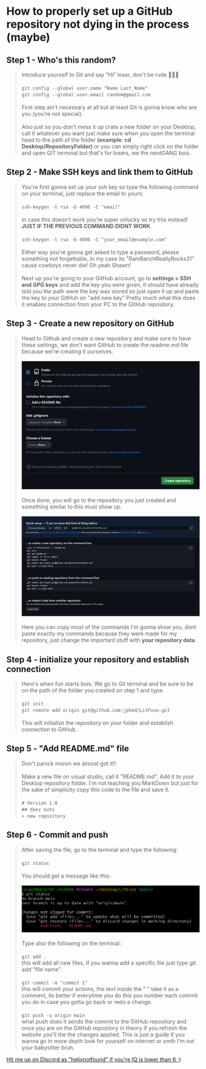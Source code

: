 # How to properly set up a GitHub repository **not dying in the process** (maybe)

## Step 1 - Who's this random?
> Introduce yourself to Git and say "Hi" loser, don't be rude 🔔🔔🔔<br><br>
> `git config --global user.name "Name Last_Name"`<br>
> `git config --global user.email random@gmail.com`<br><br>
> First step ain't necessary at all but at least Git is gonna know who are you (you're not special).<br><br>
> Also just so you don't mess it up crate a new folder on your Desktop, call it whatever you want just make sure when you open the terminal head to the path of the folder **(example: cd Desktop/RepositoryFolder)** or you can simply right click on the folder and open GIT terminal but that's for losers, we the nerdGANG bois.


## Step 2 - Make SSH keys and link them to GitHub
> You're first gonna set up your ssh key so type the following command on your terminal, just replace the email to yours:<br><br>
> `ssh-keygen -t rsa -b 4096 -C "email"`<br><br>
> In case this doesn't work you're super unlucky so try this instead! **JUST IF THE PREVIOUS COMMAND DIDNT WORK**<br><br>
> `ssh-keygen -t rsa -b 4096 -C "your_email@example.com"`<br><br>
> Either way you're gonna get asked to type a password, please something not forgettable, in my case its "RamRanchReallyRocks31" cause cowboys never die! Oh yeah Shawn!<br><br>
> Next up you're going to your GitHub account, go to **settings > SSH and GPG keys** and add the key you were given, it should have already told you the path were the key was stored so just open it up and paste the key to your GitHuh on "add new key" Pretty much what this does it enables connection from your PC to the GitHub repository.

## Step 3 - Create a new repository on GitHub
> Head to Github and create a new repository and make sure to have these settings, we don't want GitHub to create the readme.md file because we're creating it ourselves.<br><br>
> ![repSettings](repSettings.PNG) <br><br>
> Once done, you will go to the repository you just created and something similar to this must show up. <br><br>
> ![repCommands](repCommands.PNG)<br><br>
> Here you can copy most of the commands I'm gonna show you, dont paste exactly my commands because they were made for my repository, just change the important stuff with **your repository data**.


## Step 4 - initialize your repository and establish connection
> Here's when fun starts bois. We go to Git terminal and be sure to be on the path of the folder you created on step 1 and type. <br><br>
> `git init`<br>
> `git remote add origin git@github.com:jphed/LitFuse.git`<br><br>
> This will initialize the repository on your folder and establish connection to GitHub.


## Step 5 - "Add README.md" file
> Don't panick moron we almost got it!!<br><br>
> Make a new file on visual studio, call it "README.md". Add it to your Desktop repository folder. I'm not teaching you MarkDown but just for the sake of simplicity copy this code to the file and save it.<br><br>
> `# Version 1.0`<br>
> `## deez nuts`<br>
> `> new repository`

## Step 6 - Commit and push
> After saving the file, go to the terminal and type the following:<br><br>
> `git status`<br><br>
> You should get a message like this:<br><br>
> ![repGitStatus](repGitStatus.PNG)<br><br>
> Type also the following on the terminal:<br><br>
> `git add .`<br>
> this will add all new files, if you wanna add a specific file just type git add "file name".<br><br>
> `git commit -m "commit 1"`<br>
> this will commit your actions, the text inside the " " take it as a comment, its better if everytime you do this you number each commit you do in case you gotta go back or redo a change.<br><br>
> `git push -u origin main`<br>
> what push does it sends the commit to the GitHub repository and once you are on the GitHub repository in theory if you refresh the website you'll the the changes applied. This is just a guide if you wanna go in more depth look for yourself on internet or smth I'm not your babysitter bruh.











[Hit me up on Discord as "helixnotfound" if you're IQ is lower than 6 ;)](https://www.youtube.com/watch?v=dQw4w9WgXcQ)